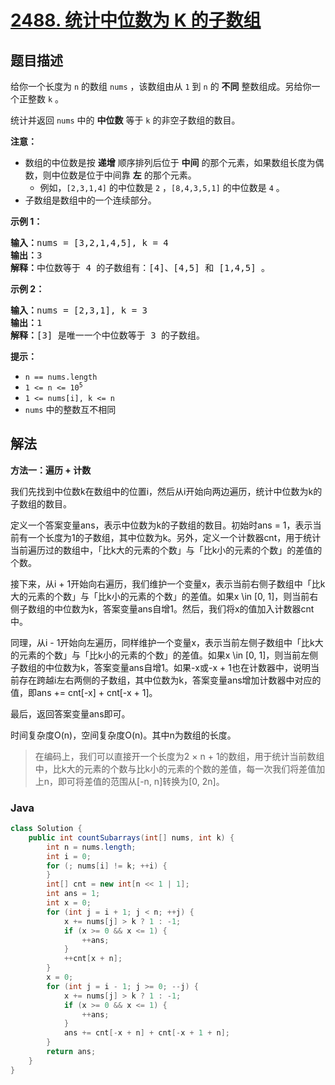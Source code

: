 # [2488. 统计中位数为 K 的子数组](https://leetcode.cn/problems/count-subarrays-with-median-k)

## 题目描述

<p>给你一个长度为 <code>n</code> 的数组 <code>nums</code> ，该数组由从 <code>1</code> 到 <code>n</code> 的 <strong>不同</strong> 整数组成。另给你一个正整数 <code>k</code> 。</p>

<p>统计并返回 <code>nums</code> 中的 <strong>中位数</strong> 等于 <code>k</code> 的非空子数组的数目。</p>

<p><strong>注意：</strong></p>

<ul>
	<li>数组的中位数是按 <strong>递增</strong> 顺序排列后位于 <strong>中间</strong> 的那个元素，如果数组长度为偶数，则中位数是位于中间靠 <strong>左</strong> 的那个元素。
    <ul>
    	<li>例如，<code>[2,3,1,4]</code> 的中位数是 <code>2</code> ，<code>[8,4,3,5,1]</code> 的中位数是 <code>4</code> 。</li>
    </ul>
    </li>
    <li>子数组是数组中的一个连续部分。</li>
</ul>

<p><strong>示例 1：</strong></p>

<pre>
<strong>输入：</strong>nums = [3,2,1,4,5], k = 4
<strong>输出：</strong>3
<strong>解释：</strong>中位数等于 4 的子数组有：[4]、[4,5] 和 [1,4,5] 。
</pre>

<p><strong>示例 2：</strong></p>

<pre>
<strong>输入：</strong>nums = [2,3,1], k = 3
<strong>输出：</strong>1
<strong>解释：</strong>[3] 是唯一一个中位数等于 3 的子数组。
</pre>

<p><strong>提示：</strong></p>

<ul>
	<li><code>n == nums.length</code></li>
	<li><code>1 &lt;= n &lt;= 10<sup>5</sup></code></li>
	<li><code>1 &lt;= nums[i], k &lt;= n</code></li>
	<li><code>nums</code> 中的整数互不相同</li>
</ul>

## 解法

**方法一：遍历 + 计数**

我们先找到中位数k在数组中的位置i，然后从i开始向两边遍历，统计中位数为k的子数组的数目。

定义一个答案变量ans，表示中位数为k的子数组的数目。初始时ans = 1，表示当前有一个长度为1的子数组，其中位数为k。另外，定义一个计数器cnt，用于统计当前遍历过的数组中，「比k大的元素的个数」与「比k小的元素的个数」的差值的个数。

接下来，从i + 1开始向右遍历，我们维护一个变量x，表示当前右侧子数组中「比k大的元素的个数」与「比k小的元素的个数」的差值。如果x \in [0, 1]，则当前右侧子数组的中位数为k，答案变量ans自增1。然后，我们将x的值加入计数器cnt中。

同理，从i - 1开始向左遍历，同样维护一个变量x，表示当前左侧子数组中「比k大的元素的个数」与「比k小的元素的个数」的差值。如果x \in [0, 1]，则当前左侧子数组的中位数为k，答案变量ans自增1。如果-x或-x + 1也在计数器中，说明当前存在跨越i左右两侧的子数组，其中位数为k，答案变量ans增加计数器中对应的值，即ans += cnt[-x] + cnt[-x + 1]。

最后，返回答案变量ans即可。

时间复杂度O(n)，空间复杂度O(n)。其中n为数组的长度。

> 在编码上，我们可以直接开一个长度为2 × n + 1的数组，用于统计当前数组中，比k大的元素的个数与比k小的元素的个数的差值，每一次我们将差值加上n，即可将差值的范围从[-n, n]转换为[0, 2n]。

### **Java**

```java
class Solution {
    public int countSubarrays(int[] nums, int k) {
        int n = nums.length;
        int i = 0;
        for (; nums[i] != k; ++i) {
        }
        int[] cnt = new int[n << 1 | 1];
        int ans = 1;
        int x = 0;
        for (int j = i + 1; j < n; ++j) {
            x += nums[j] > k ? 1 : -1;
            if (x >= 0 && x <= 1) {
                ++ans;
            }
            ++cnt[x + n];
        }
        x = 0;
        for (int j = i - 1; j >= 0; --j) {
            x += nums[j] > k ? 1 : -1;
            if (x >= 0 && x <= 1) {
                ++ans;
            }
            ans += cnt[-x + n] + cnt[-x + 1 + n];
        }
        return ans;
    }
}
```
